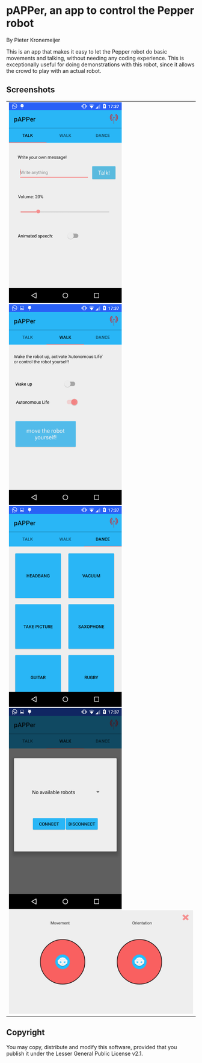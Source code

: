 # pAPPer, an app to control the Pepper robot

By Pieter Kronemeijer

This is an app that makes it easy to let the Pepper robot do basic movements and talking, without needing any coding experience. This is exceptionally useful for doing demonstrations with this robot, since it allows the crowd to play with an actual robot.


## Screenshots
<table>
  <tr>
    <td>
      <img src="https://github.com/P1eter/pAPPer/blob/master/doc/talk.png?raw=true" width="300">
      <img src="https://github.com/P1eter/pAPPer/blob/master/doc/move.png?raw=true" width="300">
      <img src="https://github.com/P1eter/pAPPer/blob/master/doc/dance.png?raw=true" width="300">
      <img src="https://github.com/P1eter/pAPPer/blob/master/doc/connect.png?raw=true" width="300">
      <img src="https://github.com/P1eter/pAPPer/blob/master/doc/joysticks.png?raw=true" width="600">
    </td>
  </tr>
</table>


## Copyright
You may copy, distribute and modify this software, provided that you publish it under the Lesser General Public License v2.1.
